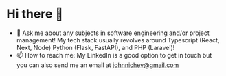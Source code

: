 # Hi there 👋

- 💬 Ask me about any subjects in software engineering and/or project management! My tech stack usually revolves around Typescript (React, Next, Node) Python (Flask, FastAPI), and PHP (Laravel)!
- 📫 How to reach me: My LinkedIn is a good option to get in touch but you can also send me an email at johnnichev@gmail.com
